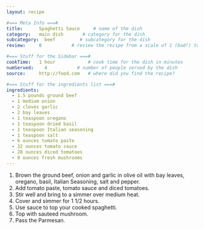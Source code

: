 ```yaml
---
layout: recipe

#=== Meta Info ===#
title:      Spaghetti Sauce     # name of the dish
category:   main dish       # category for the dish
subcategory:  beef         # subcategory for the dish
review:     0           # review the recipe from a scale of 1 (bad!) to 5 (amazing!)

#=== Stuff for the Sidebar ===#
cookTime:   1 hour            # cook time for the dish in minutes
numServed:    4           # number of people served by the dish
source:     http://food.com   # where did you find the recipe?

#=== Stuff for the ingredients list ===#
ingredients:
  - 1.5 pounds ground beef
  - 1 medium onion
  - 2 cloves garlic
  - 2 bay leaves
  - 1 teaspoon oregano
  - 1 teaspoon dried basil
  - 1 teaspoon Italian seasoning
  - 1 teaspoon salt
  - 6 ounces tomato paste
  - 32 ounces tomato sauce
  - 28 ounces diced tomatoes
  - 8 ounces fresh mushrooms
---
```


1. Brown the ground beef, onion and garlic in olive oil with bay leaves, oregano, basil, Italian Seasoning, salt and pepper.
2. Add tomato paste, tomato sauce and diced tomatoes.
3. Stir well and bring to a simmer over medium heat.
4. Cover and simmer for 1 1/2 hours.
5. Use sauce to top your cooked spaghetti.
6. Top with sauteed mushroom.
7. Pass the Parmesan.
